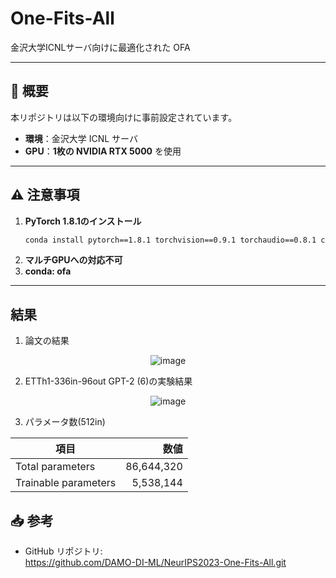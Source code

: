 # One-Fits-All

金沢大学ICNLサーバ向けに最適化された OFA

---

## 📝 概要

本リポジトリは以下の環境向けに事前設定されています。

- **環境**：金沢大学 ICNL サーバ  
- **GPU**：**1枚の NVIDIA RTX 5000** を使用  

---

## ⚠️ 注意事項

1. **PyTorch 1.8.1のインストール**  
   ```bash
   conda install pytorch==1.8.1 torchvision==0.9.1 torchaudio==0.8.1 cudatoolkit=10.2 -c pytorch
   ```
2. **マルチGPUへの対応不可**
3. **conda: ofa**
---

## 結果
1. 論文の結果
   
<p align="center">
  <img src="https://github.com/user-attachments/assets/b6964d6f-fe3c-494d-b047-9189f6911b5e" alt="image" />
</p>


2. ETTh1-336in-96out GPT-2 (6)の実験結果

<p align="center">
   <img src="https://github.com/user-attachments/assets/ce7aca53-b2ee-461f-8b14-b5d6574bb232" alt="image" />
</p>



3. パラメータ数(512in)

| 項目                   | 数値           |
| ---------------------- | -------------: |
| Total parameters       | 86,644,320    |
| Trainable parameters   |  5,538,144 |




## 📥 参考

- GitHub リポジトリ:  
https://github.com/DAMO-DI-ML/NeurIPS2023-One-Fits-All.git

